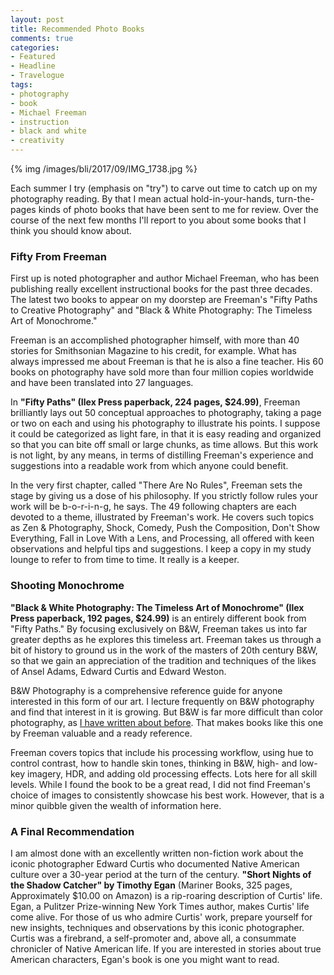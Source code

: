 ```yaml
---
layout: post
title: Recommended Photo Books
comments: true
categories:
- Featured
- Headline
- Travelogue
tags:
- photography
- book
- Michael Freeman
- instruction
- black and white
- creativity
---
```


{% img /images/bli/2017/09/IMG_1738.jpg %}

Each summer I try (emphasis on "try") to carve out time to catch up on my photography reading. By that I mean actual hold-in-your-hands, turn-the-pages kinds of photo books that have been sent to me for review. Over the course of the next few months I'll report to you about some books that I think you should know about. 

<!--more-->

### Fifty From Freeman

First up is noted photographer and author Michael Freeman, who has been publishing really excellent instructional books for the past three decades. The latest two books to appear on my doorstep are Freeman's "Fifty Paths to Creative Photography" and "Black & White Photography: The Timeless Art of Monochrome."

Freeman is an accomplished photographer himself, with more than 40 stories for Smithsonian Magazine to his credit, for example. What has always impressed me about Freeman is that he is also a fine teacher. His 60 books on photography have sold more than four million copies worldwide and have been translated into 27 languages. 

In **"Fifty Paths" (Ilex Press paperback, 224 pages, $24.99)**, Freeman brilliantly lays out 50 conceptual approaches to photography, taking a page or two on each and using his photography to illustrate his points. I suppose it could be categorized as light fare, in that it is easy reading and organized so that you can bite off small or large chunks, as time allows. But this work is not light, by any means, in terms of distilling Freeman's experience and suggestions into a readable work from which anyone could benefit. 

In the very first chapter, called "There Are No Rules", Freeman sets the stage by giving us a dose of his philosophy. If you strictly follow rules your work will be b-o-r-i-n-g, he says. The 49 following chapters are each devoted to a theme, illustrated by Freeman's work. He covers such topics as Zen & Photography, Shock, Comedy, Push the Composition, Don't Show Everything, Fall in Love With a Lens, and Processing, all offered with keen observations and helpful tips and suggestions. I keep a copy in my study lounge to refer to from time to time. It really is a keeper. 

### Shooting Monochrome

**"Black & White Photography: The Timeless Art of Monochrome" (Ilex Press paperback, 192 pages, $24.99)** is an entirely different book from "Fifty Paths." By focusing exclusively on B&W, Freeman takes us into far greater depths as he explores this timeless art. Freeman takes us through a bit of history to ground us in the work of the masters of 20th century B&W, so that we gain an appreciation of the tradition and techniques of the likes of Ansel Adams, Edward Curtis and Edward Weston. 

B&W Photography is a comprehensive reference guide for anyone interested in this form of our art. I lecture frequently on B&W photography and find that interest in it is growing. But B&W is far more difficult than color photography, as [I have written about before](https://www.moabpaper.com/blog/2016/11/29/its-all-about-the-light-and-dark.html). That makes books like this one by Freeman valuable and a ready reference. 

Freeman covers topics that include his processing workflow, using hue to control contrast, how to handle skin tones, thinking in B&W, high- and low-key imagery, HDR, and adding old processing effects. Lots here for all skill levels. While I found the book to be a great read, I did not find Freeman's choice of images to consistently showcase his best work. However, that is a minor quibble given the wealth of information here. 

### A Final Recommendation

 I am almost done with an excellently written non-fiction work about the iconic photographer Edward Curtis who documented Native American culture over a 30-year period at the turn of the century. **"Short Nights of the Shadow Catcher" by Timothy Egan** (Mariner Books, 325 pages, Approximately $10.00 on Amazon) is a rip-roaring description of Curtis' life. Egan, a Pulitzer Prize-winning New York Times author, makes Curtis' life come alive. For those of us who admire Curtis' work, prepare yourself for new insights, techniques and observations by this iconic photographer. Curtis was a firebrand, a self-promoter and, above all, a consummate chronicler of Native American life. If you are interested in stories about true American characters, Egan's book is one you might want to read. 

